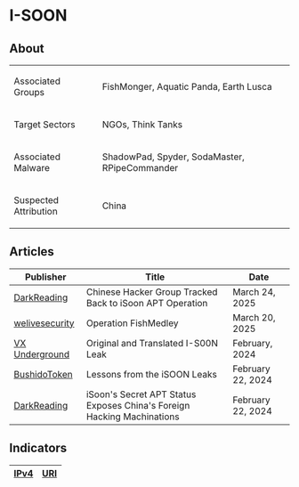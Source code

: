 <h1>I-SOON</h1>

<h2>About</h2>
<table>
  <tr>
    <td>
      <p>Associated Groups</p>
    </td>
    <td>
      <p>FishMonger, Aquatic Panda, Earth Lusca</p>
    </td>
  </tr>
  <tr>
    <td>
      <p>Target Sectors</p>
    </td>
    <td>
      <p>NGOs, Think Tanks</p>
    </td>
  </tr>
  <tr>
    <td>
      <p>Associated Malware</p>
    </td>
    <td>
      <p>ShadowPad, Spyder, SodaMaster, RPipeCommander</p>
    </td>
  </tr>
  <tr>
    <td>
      <p>Suspected Attribution</p>
    </td>
    <td>
      <p>China</p>
    </td>
  </tr>
</table>


<h2>Articles</h2>
<table>
  <thead>
  <tr>
    <th>Publisher</th>
    <th>Title</th>
    <th>Date</th>
  </tr>
  </thead>
    <tbody>
      <tr>
        <td>
          <a href="https://www.darkreading.com/cyberattacks-data-breaches/chinese-espionage-hacker-group-isoon-apt-operation">DarkReading</a>
        </td>
        <td>Chinese Hacker Group Tracked Back to iSoon APT Operation</td>
        <td>March 24, 2025</td>
      </tr>
      <tr>
        <td>
          <a href="https://www.welivesecurity.com/en/eset-research/operation-fishmedley/">welivesecurity</a>
        </td>
        <td>Operation FishMedley</td>
        <td>March 20, 2025</td>
      </tr>
      <tr>
        <td>
          <a href="https://vx-underground.org/APTs/2024/2024.02.18%20-%20I-S00N%20GitHub%20leaks/Leak">VX Underground</a>
        </td>
        <td>Original and Translated I-S00N Leak</td>
        <td>February, 2024</td>
      </tr>
      <tr>
        <td>
          <a href="https://blog.bushidotoken.net/2024/02/lessons-from-isoon-leaks.html">BushidoToken</a>
        </td>
        <td>Lessons from the iSOON Leaks</td>
        <td>February 22, 2024</td>
      </tr>
      <tr>
        <td>
          <a href="https://www.darkreading.com/threat-intelligence/-isoon-contractor-helps-the-prc-hack-foreign-governments-companies">DarkReading</a>
        </td>
        <td>iSoon's Secret APT Status Exposes China's Foreign Hacking Machinations</td>
        <td>February 22, 2024</td>
      </tr>
    </tbody>
</table>


<h2>Indicators</h2>
<table>
  <thead>
    <tr>
      <th>
        <a href="https://github.com/PudgyDragon/IOCs/blob/main/All/iSoon/uri.txt">IPv4</a>
      </th>
      <th>
        <a href="https://github.com/PudgyDragon/IOCs/blob/main/All/iSoon/IPs.txt">URI</a>
      </th>
    </tr>
  </thead>
</table>
